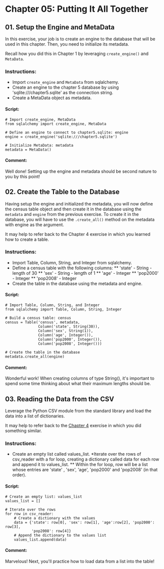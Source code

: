 # Chapter 05: Putting It All Together

## 01. Setup the Engine and MetaData
In this exercise, your job is to create an engine to the database that will be used in this chapter. Then, you need to initialize its metadata.

Recall how you did this in Chapter 1 by leveraging `create_engine()` and `MetaData`.

### Instructions:
* Import `create_engine` and `MetaData` from sqlalchemy.
* Create an engine to the chapter 5 database by using 'sqlite:///chapter5.sqlite' as the connection string.
* Create a MetaData object as metadata.

#### Script:
```
# Import create_engine, MetaData
from sqlalchemy import create_engine, MetaData

# Define an engine to connect to chapter5.sqlite: engine
engine = create_engine('sqlite:///chapter5.sqlite')

# Initialize MetaData: metadata
metadata = MetaData()

```
#### Comment:
Well done! Setting up the engine and metadata should be second nature to you by this point!

## 02. Create the Table to the Database
Having setup the engine and initialized the metadata, you will now define the census table object and then create it in the database using the `metadata` and `engine` from the previous exercise. To create it in the database, you will have to use the `.create_all()` method on the metadata with engine as the argument.

It may help to refer back to the Chapter 4 exercise in which you learned how to create a table.

### Instructions:
* Import Table, Column, String, and Integer from sqlalchemy.
* Define a census table with the following columns:
** 'state' - String - length of 30
** 'sex' - String - length of 1
** 'age' - Integer
** 'pop2000' - Integer
** 'pop2008' - Integer
* Create the table in the database using the metadata and engine.

#### Script:
```
# Import Table, Column, String, and Integer
from sqlalchemy import Table, Column, String, Integer

# Build a census table: census
census = Table('census', metadata,
               Column('state', String(30)),
               Column('sex', String(1)),
               Column('age', Integer()),
               Column('pop2000', Integer()),
               Column('pop2008', Integer()))

# Create the table in the database
metadata.create_all(engine)

```
#### Comment:
Wonderful work! When creating columns of type String(), it's important to spend some time thinking about what their maximum lengths should be.


## 03. Reading the Data from the CSV
Leverage the Python CSV module from the standard library and load the data into a list of dictionaries.

It may help to refer back to the <a href="https://campus.datacamp.com/courses/introduction-to-relational-databases-in-python/creating-and-manipulating-your-own-databases?ex=7">Chapter 4</a> exercise in which you did something similar.

### Instructions:
* Create an empty list called values_list.
*Iterate over the rows of csv_reader with a for loop, creating a dictionary called data for each row and append it to values_list.
** Within the for loop, row will be a list whose entries are 'state' , 'sex', 'age', 'pop2000' and 'pop2008' (in that order).

#### Script:
```
# Create an empty list: values_list
values_list = []

# Iterate over the rows
for row in csv_reader:
    # Create a dictionary with the values
    data = {'state': row[0], 'sex': row[1], 'age':row[2], 'pop2000': row[3],
            'pop2008': row[4]}
    # Append the dictionary to the values list
    values_list.append(data)

```
#### Comment:
Marvelous! Next, you'll practice how to load data from a list into the table!
